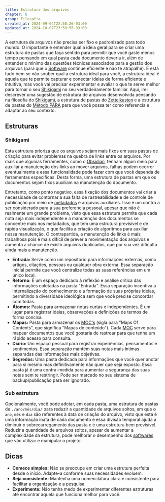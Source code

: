 ```yaml
---
title: Estrutura dos arquivos
chapter: 0
group: Filosofia
created_at: 2024-09-04T22:50:26-03:00
updated_at: 2024-10-07T23:59:55-03:00
---
```


A estrutura de arquivos não precisa ser fixo e padronizado para todo mundo. O importante é entender qual a ideia geral para se criar uma estrutura de pastas que faça sentido para permitir que você gaste menos tempo pensando em qual pasta cada documento deveria ir, além de entender o minimo das questões técnicas associados para a gestão dos arquivos (para que o [Software](../api/sementes/2024/07/02/Software.md) continue eficiente e não te atrapalhe). E está tudo bem se não souber qual a estrutura ideal para você, a estrutura ideal é aquela que te permite capturar e conectar ideias de forma eficiente e intuitiva, mas você vai precisar experimentar e avaliar o que te serve melhor para tornar o seu [Shikigami](../api/sementes/2024/07/07/Shikigami.md) no seu verdadeiramente familiar. Aqui, irei descrever uma sugestão de estrutura de arquivos desenvolvida pensando na filosofia do [Shikigami](../api/sementes/2024/07/07/Shikigami.md), a estrutura de pastas do [Zettelkasten](../api/atomos/2024/07/12/Zettelkasten.md) e a estrutura de pastas do [Método PARA](../Metodo_PARA.md) para que você possa ter como referencia e adaptar ao seu contexto.


## Estruturas
### Shikigami

Esta estrutura prioriza que os arquivos sejam mais fixos em suas pastas de criação para evitar problemas na quebra de links entre os arquivos. Por mais que algumas ferramentes, como o [Obsidian](../api/sementes/2024/07/08/Obsidian.md), tenham algum meio para auxiliar a manutenção dos links ao mover arquivos, falhas podem ocorrer eventualmente e essa funcionalidade pode fazer com que você dependa de ferramentas especificas. Desta forma, uma estrutura de pastas em que os documentos sejam fixos auxiliam na manutenção do documento. 

Entretanto, como ponto negativo, essa fixação dos documentos vai criar a necessidade de contornar a sua falta de rastreabilidade e de controle de publicação por meio de [metadados](../Metadados) e arquivos auxiliares. Isso é um contra a ser considerado para a sua preferencia pessoal, apesar que não é realmente um grande problema, visto que essa estrutura permite que cada nota seja mais independente e a manutenção dos documentos se concentre mais nos metadados, que tem uma estrutura previsível e de rápida visualização, o que facilita a criação de algoritmos para auxiliar nessa manutenção. O contrapartida, a manutenção de links é mais trabalhosa pois é mais difícil de prever a movimentação dos arquivos e aumenta a chance de existir arquivos duplicados, que por sua vez dificulta ainda mais a manutenção.

- **Entrada:** Serve como um repositório para informações externas, como artigos, citações, pessoas ou qualquer obra externa. Essa separação inicial permite que você centralize todas as suas referências em um único local.
- **Retorno:** É um espaço dedicado à reflexão e análise crítica das informações coletadas na pasta "Entrada". Essa separação incentiva a internalização do conhecimento e a formação de suas próprias ideias, permitindo a diversidade ideológica sem que você precise concordar com todas.
- **Átomos:** Pasta para armazenar notas curtas e independentes. É um lugar para registrar ideias, observações e definições de termos de forma concisa.
- **Mapas:** Pasta para armazenar os [MOC's](../MOC.md) (sigla para "Maps Of Contents", que significa "Mapas de conteúdo"). Cada [MOC](../MOC.md) serve para mapear documentos que você gostaria de rastrear para que tenha um rápido acesso para consulta.
- **Diário:** Um espaço pessoal para registrar experiências, pensamentos e sentimentos. Essa separação mantém suas notas mais íntimas separadas das informações mais objetivas.
- **Segredos:** Uma pasta dedicada para informações que você quer anotar para si mesmo mas definitivamente não quer que seja exposto. Essa pasta já é uma contra-medida para aumentar a segurança das suas notas sem te restringir. Pode ser marcado no seu sistema de backup/publicação para ser ignorado.

### Sub estrutura
Opcionalmente, você pode adotar, em cada pasta, uma estrutura de pastas de `./ano/mês/dia/` para reduzir a quantidade de arquivos soltos, em que o `ano`, `mês` e `dia` são referentes à data de criação do arquivo, visto que esta é uma informação inata de cada documento e essa divisão temporal ajuda a diminuir o sobrecarregamento das pasta e é uma estrutura bem previsível. Reduzir a quantidade de arquivos soltos, apesar de aumentar a complexidade da estrutura, pode melhorar o desempenho dos [softwares](../api/sementes/2024/07/02/Software.md) que vão utilizar e manipular o projeto.

## Dicas
- **Comece simples:** Não se preocupe em criar uma estrutura perfeita desde o início. Adapte-a conforme suas necessidades evoluem.
- **Seja consistente:** Mantenha uma nomenclatura clara e consistente para facilitar a organização e a pesquisa.
- **Experimente:** Não tenha medo de experimentar diferentes estruturas até encontrar aquela que funciona melhor para você.
